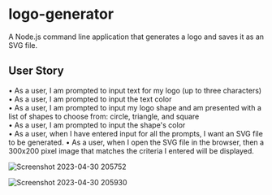 # logo-generator  
A Node.js command line application that generates a logo and saves it as an SVG file.

## User Story  
• As a user, I am prompted to input text for my logo (up to three characters)
• As a user, I am prompted to input the text color  
• As a user, I am prompted to input my logo shape and am presented with a list of shapes to choose from: circle, triangle, and square  
• As a user, I am prompted to input the shape's color  
• As a user, when I have entered input for all the prompts, I want an SVG file to be generated.
• As a user, when I open the SVG file in the browser, then a 300x200 pixel image that matches the criteria I entered will be displayed.


![Screenshot 2023-04-30 205752](https://user-images.githubusercontent.com/111620893/235385041-c2607900-70d4-4a12-ae08-9c7fa0277735.png)

![Screenshot 2023-04-30 205930](https://user-images.githubusercontent.com/111620893/235385532-508760b5-6b12-4c38-95a3-bd8170b2dc78.png)
